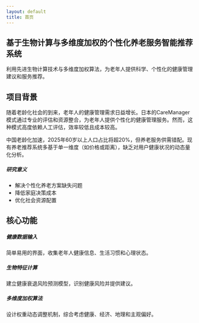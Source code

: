 ```yaml
---
layout: default
title: 首页
---
```


<section class="hero-section bg-light py-5">
  <div class="container">
    <div class="row align-items-center">
      <div class="col-md-6">
        <h1 class="display-4 fw-bold mb-4">基于生物计算与多维度加权的个性化养老服务智能推荐系统</h1>
        <p class="lead mb-4">利用先进生物计算技术与多维度加权算法，为老年人提供科学、个性化的健康管理建议和服务推荐。</p>
      </div>
    </div>
  </div>
</section>

<section class="bg-white py-5">
  <div class="container">
    <h2 class="text-center mb-5">项目背景</h2>
    <div class="row">
      <div class="col-md-6">
        <p>随着老龄化社会的到来，老年人的健康管理需求日益增长。日本的CareManager模式通过专业的评估和资源整合，为老年人提供个性化的健康管理服务。然而，这种模式高度依赖人工评估，效率较低且成本较高。</p>
        <p>中国老龄化加速，2025年60岁以上人口占比将超20%，但养老服务供需错配。现有养老推荐系统多基于单一维度（如价格或距离），缺乏对用户健康状况的动态量化分析。</p>
      </div>
      <div class="col-md-6">
        <div class="card">
          <div class="card-body">
            <h5 class="card-title">研究意义</h5>
            <ul>
              <li>解决个性化养老方案缺失问题</li>
              <li>降低家庭决策成本</li>
              <li>优化社会资源配置</li>
            </ul>
          </div>
        </div>
      </div>
    </div>
  </div>
</section>

<section class="bg-light py-5">
  <div class="container">
    <h2 class="text-center mb-5">核心功能</h2>
    <div class="row">
      <div class="col-md-4 mb-4">
        <div class="card h-100">
          <div class="card-body text-center">
            <h5 class="card-title">健康数据输入</h5>
            <p class="card-text">简单易用的界面，收集老年人健康信息、生活习惯和心理状态。</p>
          </div>
        </div>
      </div>
      <div class="col-md-4 mb-4">
        <div class="card h-100">
          <div class="card-body text-center">
            <h5 class="card-title">生物特征计算</h5>
            <p class="card-text">建立健康衰退风险预测模型，识别健康风险并提供建议。</p>
          </div>
        </div>
      </div>
      <div class="col-md-4 mb-4">
        <div class="card h-100">
          <div class="card-body text-center">
            <h5 class="card-title">多维度加权算法</h5>
            <p class="card-text">设计权重动态调整机制，综合考虑健康、经济、地理和主观偏好。</p>
          </div>
        </div>
      </div>
    </div>
  </div>
</section>
